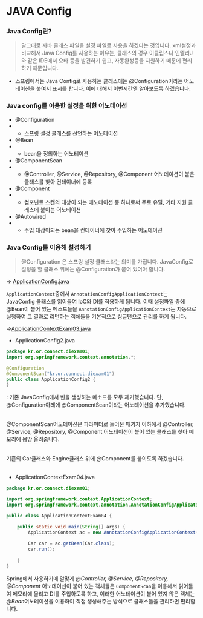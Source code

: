 JAVA Config
==
### Java Config란?
> 말그대로 자바 클래스 파일을 설정 파일로 사용을 하겠다는 것입니다. xml설정과 비교해서 Java Config를 사용하는 이유는, 클래스의 경우 이클립스나 인텔리J와 같은 IDE에서 오타 등을 발견하기 쉽고, 자동완성등을 지원하기 때문에 편리하기 때문입니다.

- 스프링에서는 Java Config로 사용하는 클래스에는 @Configuration이라는 어노테이션을 붙여서 표시를 합니다. 이에 대해서 이번시간엔 알아보도록 하겠습니다.

### Java config를 이용한 설정을 위한 어노테이션
- @Configuration
- - 스프링 설정 클래스를 선언하는 어노테이션
- @Bean
- - bean을 정의하는 어노테이션
- @ComponentScan
- - @Controller, @Service, @Repository, @Component 어노테이션이 붙은 클래스를 찾아 컨테이너에 등록
- @Component
- - 컴포넌트 스캔의 대상이 되는 애노테이션 중 하나로써 주로 유틸, 기타 지원 클래스에 붙이는 어노테이션
- @Autowired
- - 주입 대상이되는 bean을 컨테이너에 찾아 주입하는 어노테이션

### Java Config를 이용해 설정하기
> @Configuration 은 스프링 설정 클래스라는 의미를 가집니다. JavaConfig로 설정을 할 클래스 위에는 @Configuration가 붙어 있어야 합니다.

⇒ [ApplicationConfig.java](https://github.com/LAH1203/Study_JavaSpring/blob/main/lasilla20CHAMI/3-Web%20App%20Development%20Scheduling%20Service1(Spring)/3-Code/ApplicationConfig.java)

`ApplicationContext`중에서 `AnnotationConfigApplicationContext`는 JavaConfig 클래스를 읽어들여 IoC와 DI를 적용하게 됩니다.
이때 설정파일 중에 @Bean이 붙어 있는 메소드들을 `AnnotationConfigApplicationContext`는 자동으로 실행하여 그 결과로 리턴하는 객체들을 기본적으로 싱글턴으로 관리를 하게 됩니다.

⇒[ApplicationContextExam03.java](https://github.com/LAH1203/Study_JavaSpring/blob/main/lasilla20CHAMI/3-Web%20App%20Development%20Scheduling%20Service1(Spring)/3-Code/ApplicationContextExam03.java)

- ApplicationConfig2.java
```java
package kr.or.connect.diexam01;
import org.springframework.context.annotation.*;

@Configuration
@ComponentScan("kr.or.connect.diexam01")
public class ApplicationConfig2 {
}
```

: 기존 JavaConfig에서 빈을 생성하는 메소드를 모두 제거했습니다.
단, @Configuration아래에 @ComponentScan이라는 어노테이션을 추가했습니다.
<br>
<br>

@ComponentScan어노테이션은 파라미터로 들어온 패키지 이하에서 @Controller, @Service, @Repository, @Component 어노테이션이 붙어 있는 클래스를 찾아 메모리에 몽땅 올려줍니다.
<br>
<br>

기존의 Car클래스와 Engine클래스 위에 @Component를 붙이도록 하겠습니다.
<br>
<br>

- ApplicationContextExam04.java
```java
package kr.or.connect.diexam01;

import org.springframework.context.ApplicationContext;
import org.springframework.context.annotation.AnnotationConfigApplicationContext;

public class ApplicationContextExam04 {

	public static void main(String[] args) {
		ApplicationContext ac = new AnnotationConfigApplicationContext(ApplicationConfig2.class);
		   
		Car car = ac.getBean(Car.class);
		car.run();
		
	}
}
```
Spring에서 사용하기에 알맞게 *@Controller, @Service, @Repository, @Component* 어노테이션이 붙어 있는 객체들은 `ComponentScan`을 이용해서 읽어들여 메모리에 올리고 DI를 주입하도록 하고, 이러한 어노테이션이 붙어 있지 않은 객체는 *@Bean*어노테이션을 이용하여 직접 생성해주는 방식으로 클래스들을 관리하면 편리합니다.


